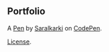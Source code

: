 Portfolio
---------


A [Pen](https://codepen.io/saralkarki/pen/QZRjLZ) by [Saralkarki](https://codepen.io/saralkarki) on [CodePen](https://codepen.io).

[License](https://codepen.io/saralkarki/pen/QZRjLZ/license).